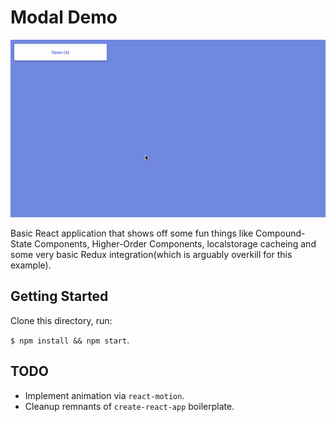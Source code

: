 # Modal Demo

![Demo GIF](/docs/modal.gif)

Basic React application that shows off some fun things like Compound-State
Components, Higher-Order Components, localstorage cacheing and some very basic 
Redux integration(which is arguably overkill for this example).

## Getting Started

Clone this directory, run:

`$ npm install && npm start`.

## TODO

- Implement animation via `react-motion`.
- Cleanup remnants of `create-react-app` boilerplate.
